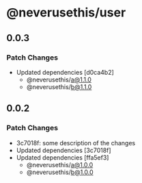 # @neverusethis/user

## 0.0.3

### Patch Changes

- Updated dependencies [d0ca4b2]
  - @neverusethis/a@1.1.0
  - @neverusethis/b@1.1.0

## 0.0.2

### Patch Changes

- 3c7018f: some description of the changes
- Updated dependencies [3c7018f]
- Updated dependencies [ffa5ef3]
  - @neverusethis/a@1.0.0
  - @neverusethis/b@1.0.0
